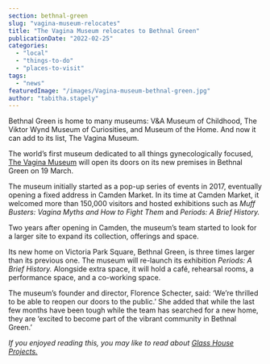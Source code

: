 ```yaml
---
section: bethnal-green
slug: "vagina-museum-relocates"
title: "The Vagina Museum relocates to Bethnal Green"
publicationDate: "2022-02-25"
categories: 
  - "local"
  - "things-to-do"
  - "places-to-visit"
tags: 
  - "news"
featuredImage: "/images/Vagina-museum-bethnal-green.jpg"
author: "tabitha.stapely"
---
```


Bethnal Green is home to many museums: V&A Museum of Childhood, The Viktor Wynd Museum of Curiosities, and Museum of the Home. And now it can add to its list, The Vagina Museum.

The world’s first museum dedicated to all things gynecologically focused, [The Vagina Museum](https://www.vaginamuseum.co.uk/) will open its doors on its new premises in Bethnal Green on 19 March. 

The museum initially started as a pop-up series of events in 2017, eventually opening a fixed address in Camden Market. In its time at Camden Market, it welcomed more than 150,000 visitors and hosted exhibitions such as _Muff Busters: Vagina Myths and How to Fight Them_ and _Periods: A Brief History._ 

Two years after opening in Camden, the museum’s team started to look for a larger site to expand its collection, offerings and space. 

Its new home on Victoria Park Square, Bethnal Green, is three times larger than its previous one. The museum will re-launch its exhibition _Periods: A Brief History._ Alongside extra space, it will hold a café, rehearsal rooms, a performance space, and a co-working space.

The museum’s founder and director, Florence Schecter, said: ‘We’re thrilled to be able to reopen our doors to the public.’ She added that while the last few months have been tough while the team has searched for a new home, they are ‘excited to become part of the vibrant community in Bethnal Green.’ 

_If you enjoyed reading this, you may like to read about [Glass House Projects.](https://bethnalgreenlondon.co.uk/glasshouse-queer-shop-brick-lane/)_
